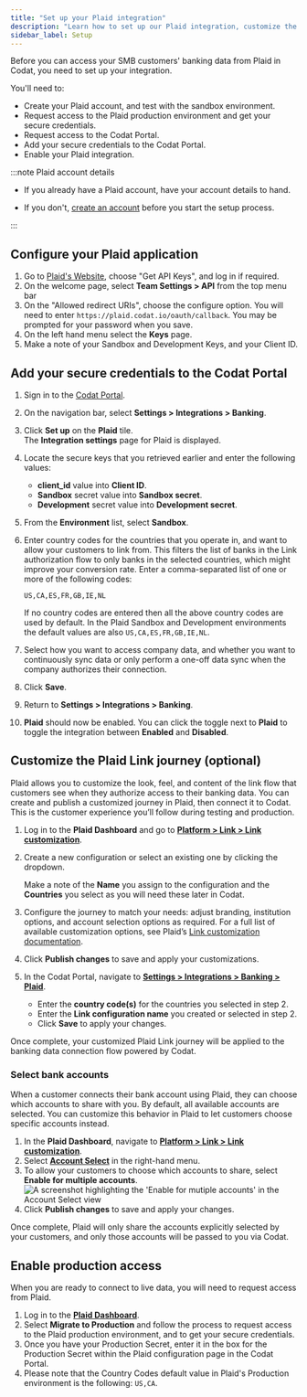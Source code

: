 ```yaml
---
title: "Set up your Plaid integration"
description: "Learn how to set up our Plaid integration, customize the Link journey, and enable production access"
sidebar_label: Setup
---
```


Before you can access your SMB customers' banking data from Plaid in Codat, you need to set up your integration.

You'll need to:

- Create your Plaid account, and test with the sandbox environment.
- Request access to the Plaid production environment and get your secure credentials.
- Request access to the Codat Portal.
- Add your secure credentials to the Codat Portal.
- Enable your Plaid integration.

:::note Plaid account details

- If you already have a Plaid account, have your account details to hand.

- If you don't, <a href="https://dashboard.plaid.com/signup" target="_blank">create an account</a> before you start the setup process.

:::

## Configure your Plaid application

1. Go to [Plaid's Website](https://plaid.com), choose "Get API Keys", and log in if required.
2. On the welcome page, select **Team Settings > API** from the top menu bar
3. On the "Allowed redirect URIs", choose the configure option. You will need to enter `https://plaid.codat.io/oauth/callback`. You may be prompted for your password when you save.
4. On the left hand menu select the **Keys** page.
5. Make a note of your Sandbox and Development Keys, and your Client ID.

## Add your secure credentials to the Codat Portal

1. Sign in to the <a href="https://app.codat.io/signin" target="_blank">Codat Portal</a>.

2. On the navigation bar, select **Settings > Integrations > Banking**.

3. Click **Set up** on the **Plaid** tile.  
   The **Integration settings** page for Plaid is displayed.

4. Locate the secure keys that you retrieved earlier and enter the following values:

   - **client_id** value into **Client ID**.
   - **Sandbox** secret value into **Sandbox secret**.
   - **Development** secret value into **Development secret**.

5. From the **Environment** list, select **Sandbox**.

6. Enter country codes for the countries that you operate in, and want to allow your customers to link from. This filters the list of banks in the Link authorization flow to only banks in the selected countries, which might improve your conversion rate. Enter a comma-separated list of one or more of the following codes:

   ```
   US,CA,ES,FR,GB,IE,NL
   ```

   If no country codes are entered then all the above country codes are used by default. In the Plaid Sandbox and Development environments the default values are also `US,CA,ES,FR,GB,IE,NL`.

7. Select how you want to access company data, and whether you want to continuously sync data or only perform a one-off data sync when the company authorizes their connection.

8. Click **Save**.

9. Return to **Settings > Integrations > Banking**.

10. **Plaid** should now be enabled. You can click the toggle next to **Plaid** to toggle the integration between **Enabled** and **Disabled**.

## Customize the Plaid Link journey (optional)

Plaid allows you to customize the look, feel, and content of the link flow that customers see when they authorize access to their banking data. You can create and publish a customized journey in Plaid, then connect it to Codat. This is the customer experience you’ll follow during testing and production.

1. Log in to the **Plaid Dashboard** and go to [**Platform > Link > Link customization**](https://dashboard.plaid.com/link).
2. Create a new configuration or select an existing one by clicking the dropdown.

   Make a note of the **Name** you assign to the configuration and the **Countries** you select as you will need these later in Codat.
3. Configure the journey to match your needs: adjust branding, institution options, and account selection options as required. For a full list of available customization options, see Plaid’s [Link customization documentation](https://plaid.com/docs/link/customization/).
4. Click **Publish changes** to save and apply your customizations.
5. In the Codat Portal, navigate to [**Settings > Integrations > Banking > Plaid**](https://app.codat.io/settings/integrations/banking/manage/suuo?integrationName=Plaid).
   - Enter the **country code(s)** for the countries you selected in step 2.
   - Enter the **Link configuration name** you created or selected in step 2.
   - Click **Save** to apply your changes.

Once complete, your customized Plaid Link journey will be applied to the banking data connection flow powered by Codat.

### Select bank accounts

When a customer connects their bank account using Plaid, they can choose which accounts to share with you. By default, all available accounts are selected. You can customize this behavior in Plaid to let customers choose specific accounts instead.

1. In the **Plaid Dashboard**, navigate to [**Platform > Link > Link customization**](https://dashboard.plaid.com/link).
2. Select [**Account Select**](https://dashboard.plaid.com/link/account-select) in the right-hand menu.
3. To allow your customers to choose which accounts to share, select **Enable for multiple accounts**.
![A screenshot highlighting the 'Enable for mutiple accounts' in the Account Select view](/img/integrations/banking/plaid/plaid-account-select.png)
4. Click **Publish changes** to save and apply your changes.

Once complete, Plaid will only share the accounts explicitly selected by your customers, and only those accounts will be passed to you via Codat.

## Enable production access

When you are ready to connect to live data, you will need to request access from Plaid.

1. Log in to the [**Plaid Dashboard**](https://dashboard.plaid.com/link).
2. Select **Migrate to Production** and follow the process to request access to the Plaid production environment, and to get your secure credentials.
3. Once you have your Production Secret, enter it in the box for the Production Secret within the Plaid configuration page in the Codat Portal.
4. Please note that the Country Codes default value in Plaid's Production environment is the following: `US,CA`.